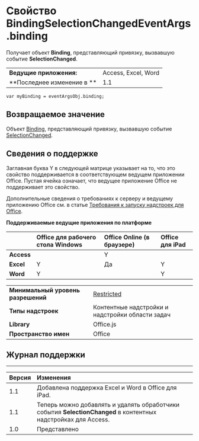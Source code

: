 
# Свойство BindingSelectionChangedEventArgs.binding
Получает объект **Binding**, представляющий привязку, вызвавшую событие **SelectionChanged**.

|||
|:-----|:-----|
|**Ведущие приложения:**|Access, Excel, Word|
|**Последнее изменение в **|1.1|

```
var myBinding = eventArgsObj.binding;
```


## Возвращаемое значение

Объект [Binding](../../reference/shared/binding.md), представляющий привязку, вызвавшую событие [SelectionChanged](../../reference/shared/binding.bindingselectionchangedevent.md).


## Сведения о поддержке


Заглавная буква Y в следующей матрице указывает на то, что это свойство поддерживается в соответствующем ведущем приложении Office. Пустая ячейка означает, что ведущее приложение Office не поддерживает это свойство.

Дополнительные сведения о требованиях к серверу и ведущему приложению Office см. в статье [Требования к запуску надстроек для Office](../../docs/overview/requirements-for-running-office-add-ins.md).


**Поддерживаемые ведущие приложения по платформе**


||**Office для рабочего стола Windows**|**Office Online (в браузере)**|**Office для iPad**|
|:-----|:-----|:-----|:-----|
|**Access**||Y||
|**Excel**|Y|Да|Y|
|**Word**|Y||Y|

|||
|:-----|:-----|
|**Минимальный уровень разрешений**|[Restricted](../../docs/develop/requesting-permissions-for-api-use-in-content-and-task-pane-add-ins.md)|
|**Типы надстроек**|Контентные надстройки и надстройки области задач|
|**Library**|Office.js|
|**Пространство имен**|Office|

## Журнал поддержки





****


|**Версия**|**Изменения**|
|:-----|:-----|
|1.1|Добавлена поддержка Excel и Word в Office для iPad.|
|1.1|Теперь можно добавлять и удалять обработчики события **SelectionChanged** в контентных надстройках для Access.|
|1.0|Представлено|
